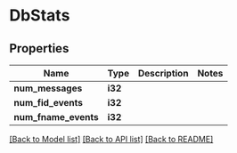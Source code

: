 # DbStats

## Properties

Name | Type | Description | Notes
------------ | ------------- | ------------- | -------------
**num_messages** | **i32** |  | 
**num_fid_events** | **i32** |  | 
**num_fname_events** | **i32** |  | 

[[Back to Model list]](../README.md#documentation-for-models) [[Back to API list]](../README.md#documentation-for-api-endpoints) [[Back to README]](../README.md)


